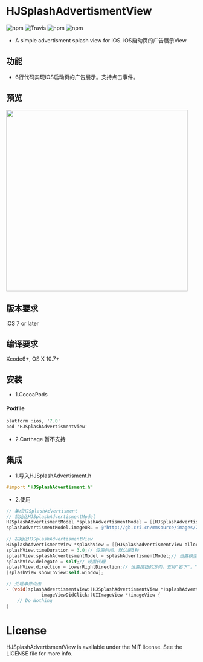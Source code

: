 # HJSplashAdvertismentView

![npm](https://img.shields.io/badge/HJSplashAdvertismentView-1.0.0-brightgreen.svg)
![Travis](https://img.shields.io/travis/rust-lang/rust.svg)
![npm](https://img.shields.io/badge/pod-v1.0.0-blue.svg)
![npm](https://img.shields.io/badge/License-MIT-lightgrey.svg)

* A simple advertisment splash view for iOS. iOS启动页的广告展示View

## 功能
* 6行代码实现iOS启动页的广告展示。支持点击事件。

## 预览

<img height="480" src="https://github.com/hejeffery/HJSplashAdvertismentView/raw/master/gif/HJSplashAdvertismentView.gif" />

## 版本要求
iOS 7 or later


## 编译要求
Xcode6+,
OS X 10.7+

## 安装
* 1.CocoaPods

#### Podfile

```objective-c
platform :ios, '7.0'
pod 'HJSplashAdvertismentView'
```

* 2.Carthage
  暂不支持

## 集成
* 1.导入HJSplashAdvertisment.h

```objective-c
#import "HJSplashAdvertisment.h"
```

* 2.使用

```objective-c
// 集成HJSplashAdvertisment
// 初始化HJSplashAdvertismentModel
HJSplashAdvertismentModel *splashAdvertismentModel = [[HJSplashAdvertismentModel alloc] init];
splashAdvertismentModel.imageURL = @"http://gb.cri.cn/mmsource/images/2005/08/04/pa050804100.jpg";// 图片地址
    
// 初始化HJSplashAdvertismentView
HJSplashAdvertismentView *splashView = [[HJSplashAdvertismentView alloc] init];
splashView.timeDuration = 3.0;// 设置时间，默认是3秒
splashView.splashAdvertismentModel = splashAdvertismentModel;// 设置模型数据
splashView.delegate = self;// 设置代理
splashView.direction = LowerRightDirection;// 设置按钮的方向，支持"右下"，"右上"，"左上"，"左下"，默认是"右下"
[splashView showInView:self.window];

// 处理事件点击
- (void)splashAdvertismentView:(HJSplashAdvertismentView *)splashAdvertismentView
             imageViewDidClick:(UIImageView *)imageView {
    // Do Nothing
}
```


# License
HJSplashAdvertismentView is available under the MIT license. See the LICENSE file for more info.


